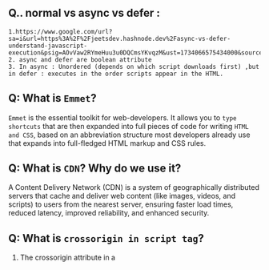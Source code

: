 ## Q.. normal vs async vs defer : 
    1.https://www.google.com/url?sa=i&url=https%3A%2F%2Fjeetsdev.hashnode.dev%2Fasync-vs-defer-understand-javascript-execution&psig=AOvVaw2RYmeHuu3u0DQCmsYKvqzM&ust=1734066575434000&source=images&cd=vfe&opi=89978449&ved=0CBQQjRxqFwoTCMiO9cO7oYoDFQAAAAAdAAAAABAE
    2. async and defer are boolean attribute
    3. In async : Unordered (depends on which script downloads first) ,but in defer : executes in the order scripts appear in the HTML.

## Q: What is `Emmet`?

`Emmet` is the essential toolkit for web-developers. It allows you to `type shortcuts` that are then expanded into full pieces of code for writing `HTML and CSS`, based on an abbreviation structure most developers already use that expands into full-fledged HTML markup and CSS rules.
    
## Q: What is `CDN`? Why do we use it?

A Content Delivery Network (CDN) is a system of geographically distributed servers that cache and deliver web content (like images, videos, and scripts) to users from the nearest server, ensuring faster load times, reduced latency, improved reliability, and enhanced security.

## Q: What is `crossorigin in script tag`?
1. The crossorigin attribute in a <script> tag specifies how a web browser should handle Cross-Origin Resource Sharing (CORS) when fetching the script file. It is used when the script is loaded from a different origin (domain, protocol, or port) than the webpage.
2. CORS : 
Cross-Origin Resource Sharing (CORS) is a security feature enforced by web browsers that allows or restricts resources (e.g., data, images, scripts) on a web page to be requested from a domain different from the domain serving the web page.

```sh
<script crossorigin="anonymous|use-credentials">
```

## Q: What is difference between `React and ReactDOM`?
React :
    Purpose: React is the core library that provides the foundation for building user interfaces in a declarative way using components.
    Function: It handles the logic for building components, managing state, and rendering UI based on the component's state and props.

ReactDOM :
    Purpose: Focuses on rendering React components to the browser’s DOM and managing interactions between React components and the DOM.
    Function : ReactDOM.render(): This method is used to render React components into the DOM. It takes a React component and a DOM container (e.g., <div id="root"></div>) and renders the component inside it.

## Q: Difference between a `Library and Framework`?

1. A framework is a set of pre-written code that provides a structure for developing software applications. A library, on the other hand, is a collection of pre-written code that can be used to perform specific tasks.

2. Think of a framework as a ready-made structure for your project. It gives you the basic design(architecture) and rules to follow, and you fill in the details.
A library is like a toolbox. It’s a collection of useful pre-made code you can use in your project.

3. In a framework, the framework calls the developer's code. This is known as Inversion of control(IOC).
In a library, the developer calls the library's code.

Note : React is a library because it provides reusable code for UI components, and you have the flexibility to use it however you want within your project. But Angular is a framework.

## Q: What is difference between `react.development.js` and `react.production.js` files via `CDN`?

`Development` is the stage of an application before it's made public while `production` is the term used for the same application when it's made `public`.
`Development build` is several times (maybe 3-5x) `slower` than the `production build`.